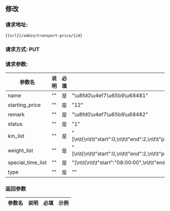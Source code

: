 ## 修改
### 请求地址:
```
{{url}}/admin/transport-price/{id}
```
### 请求方式: PUT  
### 请求参数:  

|参数名|说明|必填|示例|  
 |---|---|---|---|  
|name|""|是|"\u8fd0\u4ef7\u65b9\u68481"|  
|starting_price|""|是|"12"|  
|remark|""|是|"\u8fd0\u4ef7\u65b9\u68482"|  
|status|""|是|"1"|  
|km_list|""|是|"[\n\t{\n\t\t\"start\":0,\n\t\t\"end\":2,\n\t\t\"price\":0\n\t},\n\t{\n\t\t\"start\":2,\n\t\t\"end\":4,\n\t\t\"price\":2\n\t},\n\t{\n\t\t\"start\":4,\n\t\t\"end\":999999999,\n\t\t\"price\":5\n\t}\n]"|  
|weight_list|""|是|"[\n\t{\n\t\t\"start\":0,\n\t\t\"end\":2,\n\t\t\"price\":0\n\t},\n\t{\n\t\t\"start\":2,\n\t\t\"end\":4,\n\t\t\"price\":2\n\t},\n\t{\n\t\t\"start\":4,\n\t\t\"end\":999999999,\n\t\t\"price\":5\n\t}\n]"|  
|special_time_list|""|是|"[\n\t{\n\t\t\"start\":\"08:00:00\",\n\t\t\"end\":\"11:00:00\",\n\t\t\"price\":2\n\t},\n\t{\n\t\t\"start\":\"11:00:00\",\n\t\t\"end\":\"12:00:00\",\n\t\t\"price\":4\n\t}\n]"|  
|type|""|是|""|  
### 返回参数  

|参数名|说明|必填|示例|  
 |---|---|---|---|  
